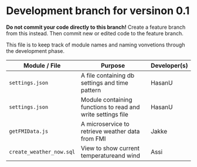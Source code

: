 # Development branch for versinon 0.1

**Do not commit your code directly to this branch!** Create a feature branch from this instead. Then commit new or edited code to the feature branch. 

This file is to keep track of module names and naming vonvetions through the development phase.

| Module / File| Purpose | Developer(s) |
|---|---|---|
`settings.json` | A file containing db settings and time pattern | HasanU
`settings.json` | Module containing functions to read and write settings file | HasanU
`getFMIData.js` | A microservice to retrieve weather data from FMI | Jakke
`create_weather_now.sql` | View to show current temperatureand wind | Assi
